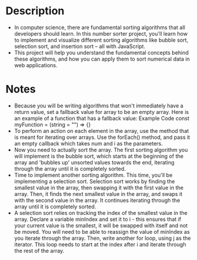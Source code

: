 # Description

- In computer science, there are fundamental sorting algorithms that all developers should learn. In this number sorter project, you'll learn how to implement and visualize different sorting algorithms like bubble sort, selection sort, and insertion sort – all with JavaScript.
- This project will help you understand the fundamental concepts behind these algorithms, and how you can apply them to sort numerical data in web applications.

# Notes

- Because you will be writing algorithms that won't immediately have a return value, set a fallback value for array to be an empty array. Here is an example of a function that has a fallback value:
  Example Code
  const myFunction = (string = "") => {}
- To perform an action on each element in the array, use the method that is meant for iterating over arrays. Use the forEach() method, and pass it an empty callback which takes num and i as the parameters.
- Now you need to actually sort the array. The first sorting algorithm you will implement is the bubble sort, which starts at the beginning of the array and 'bubbles up' unsorted values towards the end, iterating through the array until it is completely sorted.
- Time to implement another sorting algorithm. This time, you'll be implementing a selection sort. Selection sort works by finding the smallest value in the array, then swapping it with the first value in the array. Then, it finds the next smallest value in the array, and swaps it with the second value in the array. It continues iterating through the array until it is completely sorted.
- A selection sort relies on tracking the index of the smallest value in the array. Declare a variable minIndex and set it to i - this ensures that if your current value is the smallest, it will be swapped with itself and not be moved. You will need to be able to reassign the value of minIndex as you iterate through the array. Then, write another for loop, using j as the iterator. This loop needs to start at the index after i and iterate through the rest of the array.